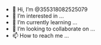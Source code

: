 - 👋 Hi, I’m @355318082525079
- 👀 I’m interested in ...
- 🌱 I’m currently learning ...
- 💞️ I’m looking to collaborate on ...
- 📫 How to reach me ...

<!---
355318082525079/355318082525079 is a ✨ special ✨ repository because its `README.md` (this file) appears on your GitHub profile.
You can click the Preview link to take a look at your changes.
--->
